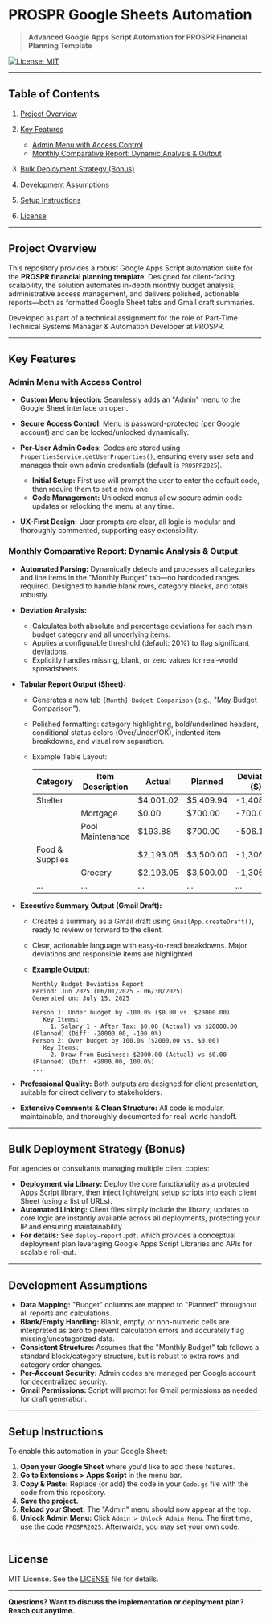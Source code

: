 # PROSPR Google Sheets Automation

> **Advanced Google Apps Script Automation for PROSPR Financial Planning Template**

[![License: MIT](https://img.shields.io/badge/License-MIT-yellow.svg)](https://opensource.org/licenses/MIT)

---

## Table of Contents

1. [Project Overview](#project-overview)
2. [Key Features](#key-features)

   * [Admin Menu with Access Control](#admin-menu-with-access-control)
   * [Monthly Comparative Report: Dynamic Analysis & Output](#monthly-comparative-report-dynamic-analysis--output)
3. [Bulk Deployment Strategy (Bonus)](#bulk-deployment-strategy-bonus)
4. [Development Assumptions](#development-assumptions)
5. [Setup Instructions](#setup-instructions)
6. [License](#license)

---

## Project Overview

This repository provides a robust Google Apps Script automation suite for the **PROSPR financial planning template**. Designed for client-facing scalability, the solution automates in-depth monthly budget analysis, administrative access management, and delivers polished, actionable reports—both as formatted Google Sheet tabs and Gmail draft summaries.

Developed as part of a technical assignment for the role of Part-Time Technical Systems Manager & Automation Developer at PROSPR.

---

## Key Features

### Admin Menu with Access Control

* **Custom Menu Injection:** Seamlessly adds an "Admin" menu to the Google Sheet interface on open.
* **Secure Access Control:** Menu is password-protected (per Google account) and can be locked/unlocked dynamically.
* **Per-User Admin Codes:** Codes are stored using `PropertiesService.getUserProperties()`, ensuring every user sets and manages their own admin credentials (default is `PROSPR2025`).

  * **Initial Setup:** First use will prompt the user to enter the default code, then require them to set a new one.
  * **Code Management:** Unlocked menus allow secure admin code updates or relocking the menu at any time.
* **UX-First Design:** User prompts are clear, all logic is modular and thoroughly commented, supporting easy extensibility.

### Monthly Comparative Report: Dynamic Analysis & Output

* **Automated Parsing:** Dynamically detects and processes all categories and line items in the "Monthly Budget" tab—no hardcoded ranges required. Designed to handle blank rows, category blocks, and totals robustly.

* **Deviation Analysis:**

  * Calculates both absolute and percentage deviations for each main budget category and all underlying items.
  * Applies a configurable threshold (default: 20%) to flag significant deviations.
  * Explicitly handles missing, blank, or zero values for real-world spreadsheets.

* **Tabular Report Output (Sheet):**

  * Generates a new tab `[Month] Budget Comparison` (e.g., "May Budget Comparison").
  * Polished formatting: category highlighting, bold/underlined headers, conditional status colors (Over/Under/OK), indented item breakdowns, and visual row separation.
  * Example Table Layout:

    | Category        | Item Description | Actual     | Planned    | Deviation (\$) | Deviation (%) | Status |
    | --------------- | ---------------- | ---------- | ---------- | -------------- | ------------- | ------ |
    | Shelter         |                  | \$4,001.02 | \$5,409.94 | -1,408.92      | -26.0%        | Under  |
    |                 | Mortgage         | \$0.00     | \$700.00   | -700.00        | -100.0%       |        |
    |                 | Pool Maintenance | \$193.88   | \$700.00   | -506.12        | -72.3%        |        |
    | Food & Supplies |           | \$2,193.05 | \$3,500.00 | -1,306.95      | -37.3%        | Under       |
    |  | Grocery          | \$2,193.05 | \$3,500.00 | -1,306.95      | -37.3%        |        |
    | ...             | ...              | ...        | ...        | ...            | ...           |        |

* **Executive Summary Output (Gmail Draft):**

  * Creates a summary as a Gmail draft using `GmailApp.createDraft()`, ready to review or forward to the client.
  * Clear, actionable language with easy-to-read breakdowns. Major deviations and responsible items are highlighted.
  * **Example Output:**

    ```
    Monthly Budget Deviation Report
    Period: Jun 2025 (06/01/2025 - 06/30/2025)
    Generated on: July 15, 2025

    Person 1: Under budget by -100.0% ($0.00 vs. $20000.00)
       Key Items:
         1. Salary 1 - After Tax: $0.00 (Actual) vs $20000.00 (Planned) (Diff: -20000.00, -100.0%)
    Person 2: Over budget by 100.0% ($2000.00 vs. $0.00)
       Key Items:
         2. Draw from Business: $2000.00 (Actual) vs $0.00 (Planned) (Diff: +2000.00, 100.0%)
    ...
    ```

* **Professional Quality:** Both outputs are designed for client presentation, suitable for direct delivery to stakeholders.

* **Extensive Comments & Clean Structure:** All code is modular, maintainable, and thoroughly documented for real-world handoff.

---

## Bulk Deployment Strategy (Bonus)

For agencies or consultants managing multiple client copies:

* **Deployment via Library:** Deploy the core functionality as a protected Apps Script library, then inject lightweight setup scripts into each client Sheet (using a list of URLs).
* **Automated Linking:** Client files simply include the library; updates to core logic are instantly available across all deployments, protecting your IP and ensuring maintainability.
* **For details:** See `deploy-report.pdf`, which provides a conceptual deployment plan leveraging Google Apps Script Libraries and APIs for scalable roll-out.

---

## Development Assumptions

* **Data Mapping:** "Budget" columns are mapped to "Planned" throughout all reports and calculations.
* **Blank/Empty Handling:** Blank, empty, or non-numeric cells are interpreted as zero to prevent calculation errors and accurately flag missing/uncategorized data.
* **Consistent Structure:** Assumes that the "Monthly Budget" tab follows a standard block/category structure, but is robust to extra rows and category order changes.
* **Per-Account Security:** Admin codes are managed per Google account for decentralized security.
* **Gmail Permissions:** Script will prompt for Gmail permissions as needed for draft generation.

---

## Setup Instructions

To enable this automation in your Google Sheet:

1. **Open your Google Sheet** where you'd like to add these features.
2. **Go to Extensions > Apps Script** in the menu bar.
3. **Copy & Paste:** Replace (or add) the code in your `Code.gs` file with the code from this repository.
4. **Save the project.**
5. **Reload your Sheet:** The "Admin" menu should now appear at the top.
6. **Unlock Admin Menu:** Click `Admin > Unlock Admin Menu`. The first time, use the code `PROSPR2025`. Afterwards, you may set your own code.

---

## License

MIT License. See the [LICENSE](LICENSE) file for details.

---

**Questions? Want to discuss the implementation or deployment plan? Reach out anytime.**
